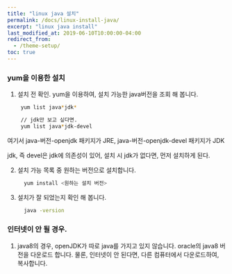```yaml
---
title: "linux java 설치"
permalink: /docs/linux-install-java/
excerpt: "linux java install"
last_modified_at: 2019-06-10T10:00:00-04:00
redirect_from:
  - /theme-setup/
toc: true
---
```


### yum을 이용한 설치
1. 설치 전 확인.
   yum을 이용하여, 설치 가능한 java버전을 조회 해 봅니다.
     ```bash
      yum list java*jdk*

      // jdk만 보고 싶다면.
      yum list java*jdk-devel
    ```

  여기서 
  java-버전-openjdk 패키지가 JRE,
  java-버전-openjdk-devel 패키지가 JDK

  jdk, 즉 devel은 jdk에 의존성이 있어,
  설치 시 jdk가 없다면, 먼저 설치하게 된다.

2. 설치 가능 목록 중 원하는 버전으로 설치합니다.
    ```bash
      yum install <원하는 설치 버전>
    ```

3. 설치가 잘 되었는지 확인 해 봅니다.
    ```bash
      java -version
    ```

### 인터넷이 안 될 경우.
1. java8의 경우, openJDK가 따로 java를 가지고 있지 않습니다.
   oracle의 java8 버전을 다운로드 합니다.
   물론, 인터넷이 안 된다면, 다른 컴퓨터에서 다운로드하여, 복사합니다.
   
